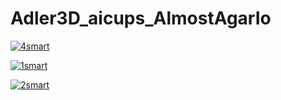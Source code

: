 # Adler3D_aicups_AlmostAgarIo

[![4smart](https://img.youtube.com/vi/U3FKuqFj2Sc/0.jpg)](https://www.youtube.com/watch?v=U3FKuqFj2Sc)

[![1smart](https://img.youtube.com/vi/zq-GZCGgGE0/0.jpg)](https://www.youtube.com/watch?v=zq-GZCGgGE0)

[![2smart](https://img.youtube.com/vi/goIW79Fugjg/0.jpg)](https://www.youtube.com/watch?v=goIW79Fugjg)

